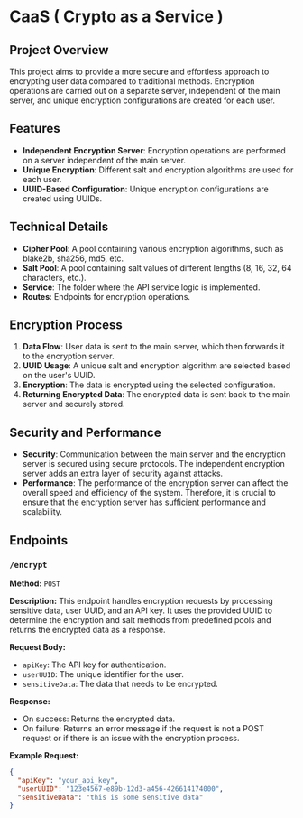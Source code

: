 # CaaS ( Crypto as a Service )

## Project Overview
This project aims to provide a more secure and effortless approach to encrypting user data compared to traditional methods. Encryption operations are carried out on a separate server, independent of the main server, and unique encryption configurations are created for each user.

## Features
- **Independent Encryption Server**: Encryption operations are performed on a server independent of the main server.
- **Unique Encryption**: Different salt and encryption algorithms are used for each user.
- **UUID-Based Configuration**: Unique encryption configurations are created using UUIDs.

## Technical Details
- **Cipher Pool**: A pool containing various encryption algorithms, such as blake2b, sha256, md5, etc.
- **Salt Pool**: A pool containing salt values of different lengths (8, 16, 32, 64 characters, etc.).
- **Service**: The folder where the API service logic is implemented.
- **Routes**: Endpoints for encryption operations.

## Encryption Process
1. **Data Flow**: User data is sent to the main server, which then forwards it to the encryption server.
2. **UUID Usage**: A unique salt and encryption algorithm are selected based on the user's UUID.
3. **Encryption**: The data is encrypted using the selected configuration.
4. **Returning Encrypted Data**: The encrypted data is sent back to the main server and securely stored.

## Security and Performance
- **Security**: Communication between the main server and the encryption server is secured using secure protocols. The independent encryption server adds an extra layer of security against attacks.
- **Performance**: The performance of the encryption server can affect the overall speed and efficiency of the system. Therefore, it is crucial to ensure that the encryption server has sufficient performance and scalability.

## Endpoints

### `/encrypt`

**Method:** `POST`

**Description:**
This endpoint handles encryption requests by processing sensitive data, user UUID, and an API key. It uses the provided UUID to determine the encryption and salt methods from predefined pools and returns the encrypted data as a response.

**Request Body:**
- `apiKey`: The API key for authentication.
- `userUUID`: The unique identifier for the user.
- `sensitiveData`: The data that needs to be encrypted.

**Response:**
- On success: Returns the encrypted data.
- On failure: Returns an error message if the request is not a POST request or if there is an issue with the encryption process.

**Example Request:**
```json
{
  "apiKey": "your_api_key",
  "userUUID": "123e4567-e89b-12d3-a456-426614174000",
  "sensitiveData": "this is some sensitive data"
}

